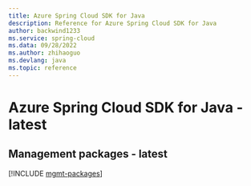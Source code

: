 ```yaml
---
title: Azure Spring Cloud SDK for Java
description: Reference for Azure Spring Cloud SDK for Java
author: backwind1233
ms.service: spring-cloud
ms.data: 09/28/2022
ms.author: zhihaoguo
ms.devlang: java
ms.topic: reference
---
```

# Azure Spring Cloud SDK for Java - latest

## Management packages - latest
[!INCLUDE [mgmt-packages](spring-cloud-mgmt-index.md)]